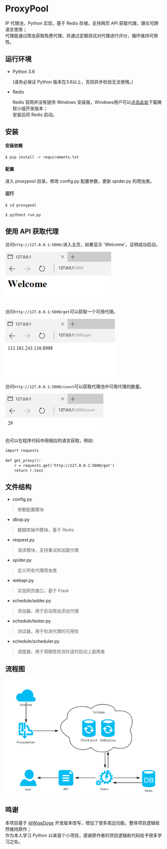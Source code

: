 # ProxyPool

IP 代理池，Python 实现，基于 Redis 存储，支持网页 API 获取代理，理论可跨语言使用；  
代理是通过爬虫获取免费代理，并通过定期测试对代理进行评分，循环维持可用性。

## 运行环境

* Python 3.6

  (请务必保证 Python 版本在3.6以上，否则异步检验无法使用。)

* Redis 

  Redis 官网并没有提供 Windows 安装版，Windows用户可以[点击此处](https://github.com/MicrosoftArchive/redis/releases)下载微软小组开发版本；  
  安装后将 Redis 启动。

## 安装

#### 安装依赖

`$ pip install -r requirements.txt`

#### 配置

进入 proxypool 目录，修改 config.py 配置参数，更新 spider.py 的爬虫类。  

#### 运行

`$ cd proxypool`

`$ python3 run.py `

## 使用 API 获取代理

访问`http://127.0.0.1:5000/`进入主页，如果显示 'Welcome'，证明成功启动。

![pic](docs/1.png)

访问`http://127.0.0.1:5000/get`可以获取一个可用代理。  

![pic](docs/3.png)

访问`http://127.0.0.1:5000/count`可以获取代理池中可用代理的数量。  

![pic](docs/2.png)

也可以在程序代码中用相应的语言获取，例如:

```
import requests

def get_proxy():
    r = requests.get('http://127.0.0.1:5000/get')
    return r.text
```
## 文件结构
* config.py
> 参数配置模块

* dbop.py
> 数据库操作模块，基于 Redis

* request.py
> 请求模块，支持重试和加载代理

* spider.py
> 定义所有代理爬虫类

* webapi.py
> 实现网页接口，基于 Flask

* schedule/adder.py
> 添加器，用于启动爬虫添加代理

* schedule/tester.py
> 测试器，用于检测代理的可用性

* schedule/scheduler.py
> 调度器，用于周期性检测并适时启动上面两者

## 流程图
![picture](docs/4.png)

## 鸣谢
本项目基于 [@WiseDoge][1] 开发版本改写，增加了很多周边功能，整体项目逻辑依然维持原作；  
作为本人学习 Python 以来首个小项目，感谢原作者的项目逻辑和代码给予很多学习之处。


  [1]: https://github.com/WiseDoge/ProxyPool